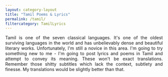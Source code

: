 ```yaml
---
layout: category-layout
title: "Tamil Poems & Lyrics"
permalink: /tamil/
filtercategory: TamilLyrics
---
```


<p align="justify"> Tamil is one of the seven classical languages. It's one of the oldest surviving languages in the world and has unbelievably dense and beautiful literary works. Unfortunately, I'm still a novice in this area. I'm going to try something new to me - I'm going to post lyrics and poems in Tamil and attempt to convey its meaning. These won't be exact translations. Remember those shitty subtitles which lack the context, subtlety and finesse. My translations would be slightly better than that. </p>

